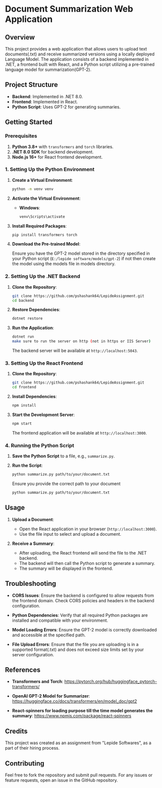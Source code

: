 # Document Summarization Web Application

## Overview

This project provides a web application that allows users to upload text documents(.txt) and receive summarized versions using a locally deployed Language Model. The application consists of a backend implemented in .NET, a frontend built with React, and a Python script utilizing a pre-trained language model for summarization(GPT-2).

## Project Structure

- **Backend**: Implemented in .NET 8.0.
- **Frontend**: Implemented in React.
- **Python Script**: Uses GPT-2 for generating summaries.

## Getting Started

### Prerequisites

1. **Python 3.8+** with `transformers` and `torch` libraries.
2. **.NET 8.0 SDK** for backend development.
3. **Node.js 16+** for React frontend development.

### 1. Setting Up the Python Environment

1. **Create a Virtual Environment**:

    ```bash
    python -m venv venv
    ```

2. **Activate the Virtual Environment**:

    - **Windows**:

      ```bash
      venv\Scripts\activate
      ```

3. **Install Required Packages**:

    ```bash
    pip install transformers torch
    ```

4. **Download the Pre-trained Model**:

   Ensure you have the GPT-2 model stored in the directory specified in your Python script (`E:/lepide software/models/gpt-2`) if not then create the model using the models file in models directory.

### 2. Setting Up the .NET Backend

1. **Clone the Repository**:

    ```bash
    git clone https://github.com/pshashank64/LepideAssignment.git
    cd backend
    ```

2. **Restore Dependencies**:

    ```bash
    dotnet restore
    ```

3. **Run the Application**:

    ```bash
    dotnet run
    make sure to run the server on http (not in https or IIS Server)
    ```

   The backend server will be available at `http://localhost:5043`.

### 3. Setting Up the React Frontend

1. **Clone the Repository**:

    ```bash
    git clone https://github.com/pshashank64/LepideAssignment.git
    cd frontend
    ```

2. **Install Dependencies**:

    ```bash
    npm install
    ```

3. **Start the Development Server**:

    ```bash
    npm start
    ```

   The frontend application will be available at `http://localhost:3000`.

### 4. Running the Python Script

1. **Save the Python Script** to a file, e.g., `summarize.py`.

2. **Run the Script**:

    ```bash
    python summarize.py path/to/your/document.txt
    ```

   Ensure you provide the correct path to your document

    ```bash
    python summarize.py path/to/your/document.txt
    ```

## Usage

1. **Upload a Document**:
   - Open the React application in your browser (`http://localhost:3000`).
   - Use the file input to select and upload a document.

2. **Receive a Summary**:
   - After uploading, the React frontend will send the file to the .NET backend.
   - The backend will then call the Python script to generate a summary.
   - The summary will be displayed in the frontend.

## Troubleshooting

- **CORS Issues**:
  Ensure the backend is configured to allow requests from the frontend domain. Check CORS policies and headers in the backend configuration.

- **Python Dependencies**:
  Verify that all required Python packages are installed and compatible with your environment.

- **Model Loading Errors**:
  Ensure the GPT-2 model is correctly downloaded and accessible at the specified path.

- **File Upload Errors**:
  Ensure that the file you are uploading is in a supported format(.txt) and does not exceed size limits set by your server configuration.

## References

- **Transformers and Torch**:
  https://pytorch.org/hub/huggingface_pytorch-transformers/
  
- **OpenAI GPT-2 Model for Summarizer**:
  https://huggingface.co/docs/transformers/en/model_doc/gpt2

- **React-spinners for loading purpose till the time model generates the summary**:
  https://www.npmjs.com/package/react-spinners

## Credits
This project was created as an assignment from "Lepide Softwares", as a part of their hiring process.

## Contributing

Feel free to fork the repository and submit pull requests. For any issues or feature requests, open an issue in the GitHub repository.
